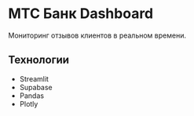 # МТС Банк Dashboard

Мониторинг отзывов клиентов в реальном времени.

## Технологии
- Streamlit
- Supabase
- Pandas
- Plotly
